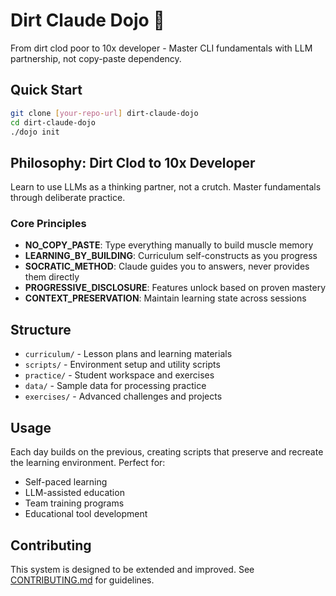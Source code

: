 # Dirt Claude Dojo 🥷

From dirt clod poor to 10x developer - Master CLI fundamentals with LLM partnership, not copy-paste dependency.

## Quick Start

```bash
git clone [your-repo-url] dirt-claude-dojo
cd dirt-claude-dojo  
./dojo init
```

## Philosophy: Dirt Clod to 10x Developer

Learn to use LLMs as a thinking partner, not a crutch. Master fundamentals through deliberate practice.

### Core Principles
- **NO_COPY_PASTE**: Type everything manually to build muscle memory
- **LEARNING_BY_BUILDING**: Curriculum self-constructs as you progress  
- **SOCRATIC_METHOD**: Claude guides you to answers, never provides them directly
- **PROGRESSIVE_DISCLOSURE**: Features unlock based on proven mastery
- **CONTEXT_PRESERVATION**: Maintain learning state across sessions

## Structure

- `curriculum/` - Lesson plans and learning materials
- `scripts/` - Environment setup and utility scripts  
- `practice/` - Student workspace and exercises
- `data/` - Sample data for processing practice
- `exercises/` - Advanced challenges and projects

## Usage

Each day builds on the previous, creating scripts that preserve and recreate the learning environment. Perfect for:
- Self-paced learning
- LLM-assisted education
- Team training programs
- Educational tool development

## Contributing

This system is designed to be extended and improved. See [CONTRIBUTING.md](CONTRIBUTING.md) for guidelines.
